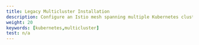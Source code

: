 ```yaml
---
title: Legacy Multicluster Installation
description: Configure an Istio mesh spanning multiple Kubernetes clusters.
weight: 20
keywords: [kubernetes,multicluster]
test: n/a
---
```

